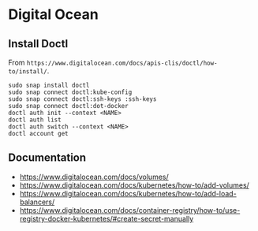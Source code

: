 # Digital Ocean

## Install Doctl

From `https://www.digitalocean.com/docs/apis-clis/doctl/how-to/install/`.

```
sudo snap install doctl
sudo snap connect doctl:kube-config
sudo snap connect doctl:ssh-keys :ssh-keys
sudo snap connect doctl:dot-docker
doctl auth init --context <NAME>
doctl auth list
doctl auth switch --context <NAME>
doctl account get
```

## Documentation

- https://www.digitalocean.com/docs/volumes/
- https://www.digitalocean.com/docs/kubernetes/how-to/add-volumes/
- https://www.digitalocean.com/docs/kubernetes/how-to/add-load-balancers/
- https://www.digitalocean.com/docs/container-registry/how-to/use-registry-docker-kubernetes/#create-secret-manually
